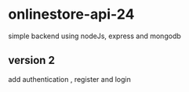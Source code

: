 # onlinestore-api-24

simple backend using nodeJs, express and mongodb

## version 2

add authentication , register and login
